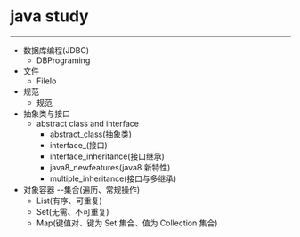 # java study

---

- 数据库编程(JDBC)
  - DBPrograming
- 文件
  - FileIo
- 规范
  - 规范
- 抽象类与接口
  - abstract class and interface
    - abstract_class(抽象类)
    - interface\_(接口)
    - interface_inheritance(接口继承)
    - java8_newfeatures(java8 新特性)
    - multiple_inheritance(接口与多继承)
- 对象容器 --集合(遍历、常规操作)
  - List(有序、可重复)
  - Set(无需、不可重复)
  - Map(键值对、键为 Set 集合、值为 Collection 集合)
